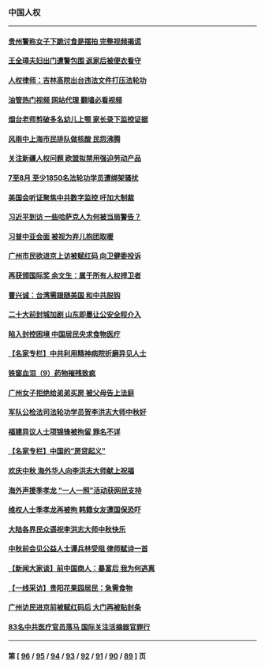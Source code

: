 ### 中国人权
---
#### [贵州警称女子下跪讨食是摆拍 完整视频揭谎](../../pages/ncid278/n13826144.md?09161245) 
#### [王全璋夫妇出门遭警包围 返家后被便衣看守](../../pages/ncid278/n13826096.md?09161245) 
#### [人权律师：吉林高院出台违法文件打压法轮功](../../pages/ncid278/n13825665.md?09161245) 
#### [油管热门视频 网站代理 翻墙必看视频](http://209.222.30.114:81/youtube.html?09161245)
#### [烟台老师剪破多名幼儿上颚 家长录下监控证据](../../pages/ncid278/n13825668.md?09161245) 
#### [风雨中上海市民排队做核酸 民怨沸腾](../../pages/ncid278/n13825281.md?09161245) 
#### [关注新疆人权问题 欧盟拟禁用强迫劳动产品](../../pages/ncid278/n13825131.md?09161245) 
#### [7至8月 至少1850名法轮功学员遭绑架骚扰](../../pages/ncid278/n13824925.md?09161245) 
#### [美国会听证聚焦中共数字监控 吁加大制裁](../../pages/ncid278/n13825083.md?09161245) 
#### [习近平到访 一些哈萨克人为何被当局警告？](../../pages/ncid278/n13824905.md?09161245) 
#### [习普中亚会面 被视为弃儿抱团取暖](../../pages/ncid278/n13824963.md?09161245) 
#### [广州市民欲进京上访被赋红码 向卫健委投诉](../../pages/ncid278/n13824766.md?09161245) 
#### [再获颁国际奖 余文生：属于所有人权捍卫者](../../pages/ncid278/n13824702.md?09161245) 
#### [曹兴诚：台湾需跟随美国 和中共脱钩](../../pages/ncid278/n13824177.md?09161245) 
#### [二十大前封城加剧 山东即墨让公安全程介入](../../pages/ncid278/n13824364.md?09161245) 
#### [陷入封控困境 中国居民央求食物医疗](../../pages/ncid278/n13823589.md?09161245) 
#### [【名家专栏】中共利用精神病院折磨异见人士](../../pages/ncid278/n13823233.md?09161245) 
#### [铁窗血泪（9）药物摧残致疯](../../pages/ncid278/n13819243.md?09161245) 
#### [广州女子拒绝给弟弟买房 被父母告上法庭](../../pages/ncid278/n13823195.md?09161245) 
#### [军队公检法司法轮功学员贺李洪志大师中秋好](../../pages/ncid278/n13822021.md?09161245) 
#### [福建异议人士项锦锋被拘留 罪名不详](../../pages/ncid278/n13822521.md?09161245) 
#### [【名家专栏】中国的“房贷起义”](../../pages/ncid278/n13821748.md?09161245) 
#### [欢庆中秋 海外华人向李洪志大师献上祝福](../../pages/ncid278/n13821687.md?09161245) 
#### [海外声援季孝龙 “一人一照”活动获网民支持](../../pages/ncid278/n13821379.md?09161245) 
#### [维权人士季孝龙再被拘 韩籍女友遭国保恐吓](../../pages/ncid278/n13821276.md?09161245) 
#### [大陆各界民众遥祝李洪志大师中秋快乐](../../pages/ncid278/n13821222.md?09161245) 
#### [中秋前会见公益人士谭兵林受阻 律师赋诗一首](../../pages/ncid278/n13821028.md?09161245) 
#### [【新闻大家谈】前中国商人：暴富后 我为何逃离](../../pages/ncid278/n13820946.md?09161245) 
#### [【一线采访】贵阳花果园居民：急需食物](../../pages/ncid278/n13820652.md?09161245) 
#### [广州访民进京前被赋红码后 大门再被贴封条](../../pages/ncid278/n13820786.md?09161245) 
#### [83名中共医疗官员落马 国际关注活摘器官罪行](../../pages/ncid278/n13820716.md?09161245) 

---
#### 第 [ [96](./96.md?09161245) / [95](./95.md?09161245) / [94](./94.md?09161245) / [93](./93.md?09161245) / [92](./92.md?09161245) / [91](./91.md?09161245) / [90](./90.md?09161245) / [89](./89.md?09161245) ] 页
